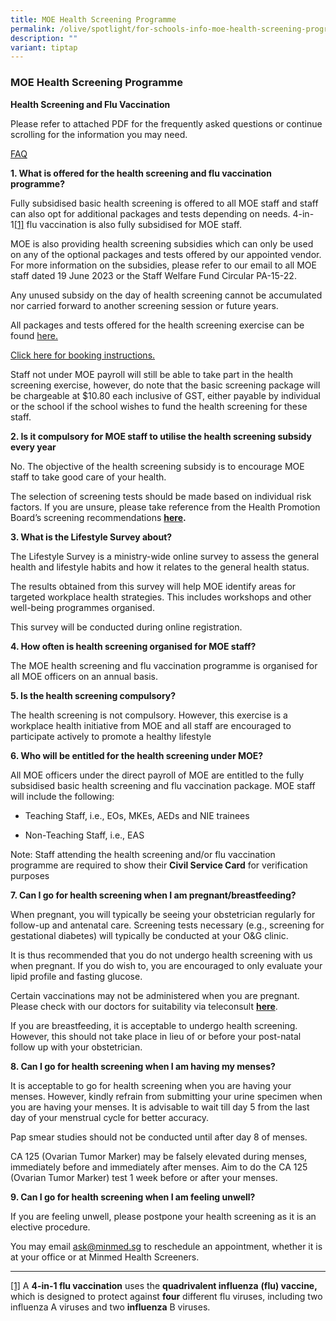 ```yaml
---
title: MOE Health Screening Programme
permalink: /olive/spotlight/for-schools-info-moe-health-screening-programme/
description: ""
variant: tiptap
---
```

<h3>MOE Health Screening Programme</h3>
<p><strong>Health Screening and Flu Vaccination </strong>
</p>
<p>Please refer to attached PDF for the frequently asked questions or continue
scrolling for the information you may need.</p>
<p><a href="/files/HS &amp; FV/Frequently_Asked_Questions.pdf" rel="noopener noreferrer nofollow" target="_blank">FAQ</a>
</p>
<p><strong>1. What is offered for the health screening and flu vaccination programme?</strong>
</p>
<p>Fully subsidised basic health screening is offered to all MOE staff and
staff can also opt for additional packages and tests depending on needs.
4-in-1<a href="#_ftn1" rel="noopener noreferrer nofollow" target="_blank">[1]</a> flu
vaccination is also fully subsidised for MOE staff.</p>
<p>MOE is also providing health screening subsidies which can only be used
on any of the optional packages and tests offered by our appointed vendor.
For more information on the subsidies, please refer to our email to all
MOE staff dated 19 June 2023 or the Staff Welfare Fund Circular PA-15-22.</p>
<p>Any unused subsidy on the day of health screening cannot be accumulated
nor carried forward to another screening session or future years.</p>
<p>All packages and tests offered for the health screening exercise can be
found <a href="https://minmed.sg/wp-content/uploads/2024/01/MOE-Package-2024.pdf" rel="noopener noreferrer nofollow" target="_blank">here.</a>
</p>
<p><a href="/files/HS &amp; FV/_2024__Making_an_Individual_Appointment_with_Minmed___FV_and_HS.pdf" rel="noopener noreferrer nofollow" target="_blank">Click here for booking instructions.</a>
</p>
<p>Staff not under MOE payroll will still be able to take part in the health
screening exercise, however, do note that the basic screening package will
be chargeable at $10.80 each inclusive of GST, either payable by individual
or the school if the school wishes to fund the health screening for these
staff.</p>
<p><strong>2. Is it compulsory for MOE staff to utilise the health screening subsidy every year</strong>
</p>
<p>No. The objective of the health screening subsidy is to encourage MOE
staff to take good care of your health.</p>
<p>The selection of screening tests should be made based on individual risk
factors. If you are unsure, please take reference from the Health Promotion
Board’s screening recommendations&nbsp;<strong><a href="https://www.healthhub.sg/live-healthy/403/abcs_of_health_screening" rel="noopener noreferrer nofollow" target="_blank">here</a>.</strong>
</p>
<p><strong>3. What is the Lifestyle Survey about?</strong>
</p>
<p>The Lifestyle Survey is a ministry-wide online survey to assess the general
health and lifestyle habits and how it relates to the general health status.</p>
<p>The results obtained from this survey will help MOE identify areas for
targeted workplace health strategies. This includes workshops and other
well-being programmes organised.</p>
<p>This survey will be conducted during online registration.</p>
<p><strong>4. How often is health screening organised for MOE staff?</strong>
</p>
<p>The MOE health screening and flu vaccination programme is organised for
all MOE officers on an annual basis.</p>
<p><strong>5. Is the health screening compulsory?</strong>
</p>
<p>The health screening is not compulsory. However, this exercise is a workplace
health initiative from MOE and all staff are encouraged to participate
actively to promote a healthy lifestyle</p>
<p><strong>6. Who will be entitled for the health screening under MOE?</strong>
</p>
<p>All MOE officers under the direct payroll of MOE are entitled to the fully
subsidised basic health screening and flu vaccination&nbsp;package. MOE
staff will include the following:</p>
<ul data-tight="true" class="tight">
<li>
<p>Teaching Staff, i.e., EOs, MKEs, AEDs and NIE trainees</p>
</li>
<li>
<p>Non-Teaching Staff, i.e., EAS</p>
</li>
</ul>
<p>Note: Staff attending the health screening and/or flu vaccination programme
are required to show their <strong>Civil Service Card</strong> for verification
purposes</p>
<p><strong>7. Can I go for health screening when I am pregnant/breastfeeding?</strong>
</p>
<p>When pregnant, you will typically be seeing your obstetrician regularly
for follow-up and antenatal care. Screening tests necessary (e.g., screening
for gestational diabetes) will typically be conducted at your O&amp;G clinic.</p>
<p>It is thus recommended that you do not undergo health screening with us
when pregnant. If you do wish to, you are encouraged to only evaluate your
lipid profile and fasting glucose.</p>
<p>Certain vaccinations may not be administered when you are pregnant. Please
check with our doctors for suitability via teleconsult&nbsp;<strong><a href="https://minmed.sg/teleconsult-doctor/" rel="noopener noreferrer nofollow" target="_blank">here</a></strong>.</p>
<p>If you are breastfeeding, it is acceptable to undergo health screening.
However, this should not take place in lieu of or before your post-natal
follow up with your obstetrician.</p>
<p><strong>8. Can I go for health screening when I am having my menses?</strong>
</p>
<p>It is acceptable to go for health screening when you are having your menses.
However, kindly refrain from submitting your urine specimen when you are
having your menses. It is advisable to wait till day 5 from the last day
of your menstrual cycle for better accuracy.</p>
<p>Pap smear studies should not be conducted until after day 8 of menses.</p>
<p>CA 125 (Ovarian Tumor Marker) may be falsely elevated during menses, immediately
before and immediately after menses. Aim to do the CA 125 (Ovarian Tumor
Marker) test 1 week before or after your menses.</p>
<p><strong>9. Can I go for health screening when I am feeling unwell?</strong>
</p>
<p>If you are feeling unwell, please postpone your health screening as it
is an elective procedure.</p>
<p>You may email&nbsp;<a href="mailto:ask@minmed.sg" rel="noopener noreferrer nofollow" target="_blank">ask@minmed.sg</a>&nbsp;to reschedule an appointment,
whether it is at your office or at Minmed Health Screeners.</p>
<hr>
<p><a href="#_ftnref1" rel="noopener noreferrer nofollow" target="_blank">[1]</a> A <strong>4-in-1 flu vaccination</strong> uses
the <strong>quadrivalent influenza</strong>  <strong>(flu) vaccine,</strong> which
is designed to protect against <strong>four</strong> different flu viruses,
including two influenza A viruses and two <strong>influenza</strong> B viruses.</p>
